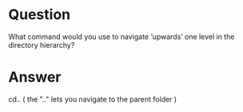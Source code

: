 # Question 


What command would you use to navigate ‘upwards’ one level in the directory hierarchy?

# Answer

cd.. ( the ".." lets you navigate to the parent folder )